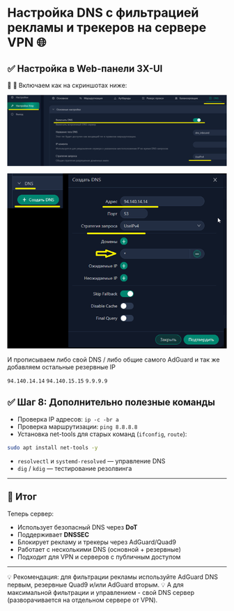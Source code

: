 # Настройка DNS с фильтрацией рекламы и трекеров на сервере VPN 🌐

## ✅ Настройка в Web-панели 3X-UI

📸 📸 Включаем как на скриншотах ниже:

![sc-06](https://github.com/soulpastwk/share/blob/main/media/vpn00/scr-03.png)

![sc-06](https://github.com/soulpastwk/share/blob/main/media/vpn00/scr-04.png)

И прописываем либо свой DNS / либо общие самого AdGuard и так же добавляем остальные резервные IP

`94.140.14.14`
`94.140.15.15`
`9.9.9.9`

## ✅ Шаг 8: Дополнительно полезные команды

* Проверка IP адресов: `ip -c -br a`
* Проверка маршрутизации: `ping 8.8.8.8`
* Установка net-tools для старых команд (`ifconfig`, `route`):

```bash
sudo apt install net-tools -y
```

* `resolvectl` и `systemd-resolved` — управление DNS
* `dig` / `kdig` — тестирование резолвинга

---

## 📌 Итог

Теперь сервер:

* Использует безопасный DNS через **DoT**
* Поддерживает **DNSSEC**
* Блокирует рекламу и трекеры через AdGuard/Quad9
* Работает с несколькими DNS (основной + резервные)
* Подходит для VPN и серверов с публичным доступом

---

💡 Рекомендация: для фильтрации рекламы используйте AdGuard DNS первым, резервные Quad9 и/или AdGuard вторым.
💡 А для максимальной фильтрации и управлением - свой DNS сервер (разворачивается на отдельном сервере от VPN).
